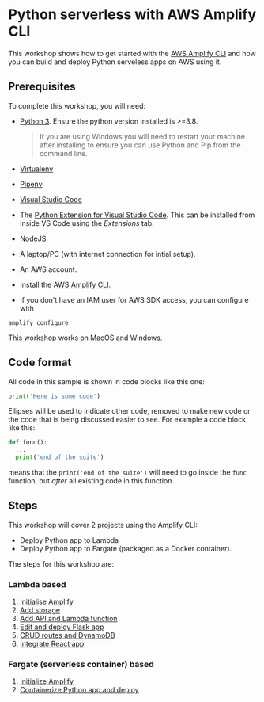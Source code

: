 # Python serverless with AWS Amplify CLI

This workshop shows how to get started with the [AWS Amplify CLI](https://aws.amazon.com/amplify/) and how you can build and deploy Python serveless apps on AWS using it.

## Prerequisites

To complete this workshop, you will need:


* [Python 3](https://www.python.org/downloads/). Ensure the python version installed is >=3.8.
  
  > If you are using Windows you will need to restart your machine after installing to ensure you can use Python and Pip from the command line.

* [Virtualenv](https://virtualenv.pypa.io/en/latest/)
* [Pipenv](https://pipenv.pypa.io/en/latest/)
* [Visual Studio Code](https://code.visualstudio.com/)
* The [Python Extension for Visual Studio Code](https://marketplace.visualstudio.com/itemdetails?itemName=ms-python.python). This can be installed from inside VS Code using the *Extensions* tab.
* [NodeJS](https://nodejs.org/)
* A laptop/PC (with internet connection for intial setup).
* An AWS account.
* Install the [AWS Amplify CLI](https://docs.amplify.aws/cli/start/install/).
* If you don't have an IAM user for AWS SDK access, you can configure with
```
amplify configure
```


This workshop works on MacOS and Windows.

## Code format

All code in this sample is shown in code blocks like this one:

```python
print('Here is some code')
```

Ellipses will be used to indicate other code, removed to make new code or the code that is being discussed easier to see. For example a code block like this:

```python
def func():
  ...
  print('end of the suite')
```

means that the `print('end of the suite')` will need to go inside the `func` function, but *after* all existing code in this function

## Steps

This workshop will cover 2 projects using the Amplify CLI: 
- Deploy Python app to Lambda
- Deploy Python app to Fargate (packaged as a Docker container). 

The steps for this workshop are:

### Lambda based 
1. [Initialise Amplify](./steps/python-lambda/01-initialize-amplify.md)
2. [Add storage](./steps/python-lambda/02-add-storage.md)
3. [Add API and Lambda function](./steps/python-lambda/03-add-api-lambda-function.md)
4. [Edit and deploy Flask app](./steps/python-lambda/04-edit-deploy-flask-app.md)
5. [CRUD routes and DynamoDB](./steps/python-lambda/05-crud-routes-dynamodb.md)
6. [Integrate React app](./steps/python-lambda/06-integrate-react-app.md)

### Fargate (serverless container) based   
1. [Initialize Amplify](./steps/python-fargate/01-initialize-amplify.md)
2. [Containerize Python app and deploy](./steps/python-fargate/02-containerize-python-app.md)
